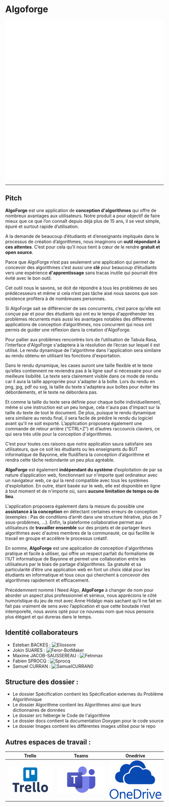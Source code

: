 # Algoforge

![LogoAlgoforge](Images/algoforgeLogo.png)

---
## Pitch

**AlgoForge** est une application de **conception d'algorithmes** qui offre de nombreux avantages aux utilisateurs. Notre produit a pour objectif de faire mieux que ce que l’on connaît depuis déjà plus de 15 ans, il se veut simple, épuré et surtout rapide d’utilisation.

A la demande de beaucoup d’étudiants et d’enseignants impliqués dans le processus de création d’algorithmes, nous imaginons un **outil répondant à ces attentes**. C’est pour cela qu’il nous tient à cœur de le rendre **gratuit et open source**.

Parce que AlgoForge n’est pas seulement une application qui permet de concevoir des algorithmes c’est aussi une **clé** pour beaucoup d’étudiants vers une expérience **d'apprentissage** sans tracas inutile qui pourrait être évité avec le bon outil. 

Cet outil nous le savons, se doit de répondre à tous les problèmes de ses prédécesseurs et même si cela n’est pas tâche aisé nous savons que son existence profitera à de nombreuses personnes.

Si AlgoForge sait se différencier de ses concurrents, c’est parce qu'elle est conçue par et pour des étudiants qui ont eu le temps d'appréhender les problèmes récurrents mais aussi les avantages notables des différentes applications de conception d’algorithmes, nos concurrent qui nous ont permis de guider une réflexion dans la création d'AlgoForge.

Pour pallier aux problèmes rencontrés lors de l’utilisation de Tabula Rasa, l’interface d'AlgoForge s'adaptera à la résolution de l’écran sur lequel il est utilisé. Le rendu dynamique de l'algorithme dans l'application sera similaire au rendu obtenu en utilisant les fonctions d'exportation. 

Dans le rendu dynamique, les cases auront une taille flexible et le texte qu’elles contiennent ne reviendra pas à la ligne sauf si nécessaire pour une meilleure lisibilité. Le texte sera clairement visible dans ce mode de rendu car il aura la taille appropriée pour s'adapter à la boîte. Lors du rendu en png, jpg, pdf ou svg, la taille du texte s'adaptera aux boîtes pour éviter les débordements, et le texte ne débordera pas. 

Et comme la taille du texte sera définie pour chaque boîte individuellement, même si une instruction est un peu longue, cela n'aura pas d'impact sur la taille du texte de tout le document. De plus, puisque le rendu dynamique sera similaire au rendu final, il sera facile de prédire le rendu du logiciel avant qu'il ne soit exporté. L’application proposera également une commande de retour arrière (“CTRL+Z”) et d’autres raccourcis claviers, ce qui sera très utile pour la conception d'algorithmes.

C’est pour toutes ces raisons que notre application saura satisfaire ses utilisateurs, que ce soit les étudiants ou les enseignants du BUT informatique de Bayonne, elle fluidifiera la conception d’algorithme et rendra cette tâche redondante un peu plus agréable.

**AlgoForge** est également **indépendant du système** d’exploitation de par sa nature d’application web, fonctionnant sur n'importe quel ordinateur avec un navigateur web, ce qui la rend compatible avec tous les systèmes d'exploitation. En outre, étant basée sur le web, elle est disponible en ligne à tout moment et de n'importe où, sans **aucune limitation de temps ou de lieu**.

L'application proposera également dans la mesure du possible une **assistance à la conception** en détectant certaines erreurs de conception (exemples : Pas de conditions d’arrêt dans une structure itérative, plus de 7 sous-problèmes, …). Enfin, la plateforme collaborative permet aux utilisateurs de **travailler ensemble** sur des projets et de partager leurs algorithmes avec d'autres membres de la communauté, ce qui facilite le travail en groupe et accélère le processus créatif.

En somme, **AlgoForge** est une application de conception d'algorithmes pratique et facile à utiliser, qui offre un respect parfait du formalisme de l’IUT informatique de Bayonne et permet une collaboration entre les utilisateurs par le biais de partage d’algorithmes. Sa gratuité et sa particularité d’être une application web en font un choix idéal pour les étudiants en informatique et tous ceux qui cherchent à concevoir des algorithmes rapidement et efficacement.

Précédemment nommé I Need Algo, **AlgoForge** à changer de nom pour aborder un
aspect plus professionnel et sérieux, nous apprécions le côté humoristique du jeu de
mot avec Anne Hidalgo mais sachant qu’il ne fait en fait pas vraiment de sens avec
l’application et que cette boutade n’est intemporelle, nous avons opté pour ce
nouveau nom que nous pensons plus élégant et qui dureras dans le temps.

## Identité collaborateurs

- Esteban BACKES : ![**Eliossore**](https://github.com/Eliossore)
- Jokin SUARES : ![**Feror-BotMaker**](https://github.com/Feror-BotMaker)
- Maxime JACOB-SAUSSEREAU : ![**Fetnmax**](https://github.com/Fetnmax)
- Fabien SPROCQ : ![**Sprocq**](https://github.com/Sprocq)
- Samuel CURRAN : ![**SamuelCURRAN0**](https://github.com/SamuelCURRAN0)

## Structure des dossier :

- Le dossier Spécification contient les Spécification externes du Problème Algorithmique
- Le dossier Algorithme contient les Algorithmes ainsi que leurs dictionnaires de données
- Le dossier src héberge le Code de l'algorithme
- Le dossier docs contient la documentation Doxygen pour le code source
- Le dossier Images contient les différentes images utilisé pour le repo

## Autres espaces de travail :

**Trello** | **Teams** | **Onedrive**
:---------------:|:----------------:|:--------------:
[![Trello](Images/trelloLogo.png)](https://trello.com/w/algoforge/home)| [![Teams](Images/teamsLogo.png)](https://teams.microsoft.com/l/team/19%3aMgoWvm1M95WlcTVNCbh3ZAEO-zjjG5kbKQcYDohcK9E1%40thread.tacv2/conversations?groupId=8ea72385-9a9b-4a08-8b53-9d4267d1a470&tenantId=9bf80234-fabb-4f6c-b646-90604632947a)| [![Onedrive](Images/onedriveLogo.png)](https://iutbayonne-my.sharepoint.com/:f:/g/personal/ebackes_iutbayonne_univ-pau_fr/EnFFAbPLxbFDtrf2omOOtG0BXj7KEn7ogo1GgwEaPqBbfQ?e=OoHSwL)
